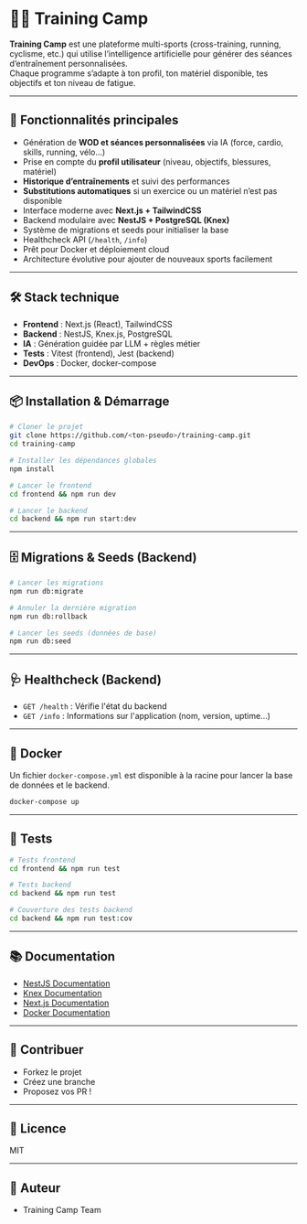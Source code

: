 # 🏋️‍♂️ Training Camp

**Training Camp** est une plateforme multi-sports (cross-training, running, cyclisme, etc.) qui utilise l’intelligence artificielle pour générer des séances d’entraînement personnalisées.  
Chaque programme s’adapte à ton profil, ton matériel disponible, tes objectifs et ton niveau de fatigue.

---

## 🚀 Fonctionnalités principales

- Génération de **WOD et séances personnalisées** via IA (force, cardio, skills, running, vélo…)
- Prise en compte du **profil utilisateur** (niveau, objectifs, blessures, matériel)
- **Historique d’entraînements** et suivi des performances
- **Substitutions automatiques** si un exercice ou un matériel n’est pas disponible
- Interface moderne avec **Next.js + TailwindCSS**
- Backend modulaire avec **NestJS + PostgreSQL (Knex)**
- Système de migrations et seeds pour initialiser la base
- Healthcheck API (`/health`, `/info`)
- Prêt pour Docker et déploiement cloud
- Architecture évolutive pour ajouter de nouveaux sports facilement

---

## 🛠️ Stack technique

- **Frontend** : Next.js (React), TailwindCSS
- **Backend** : NestJS, Knex.js, PostgreSQL
- **IA** : Génération guidée par LLM + règles métier
- **Tests** : Vitest (frontend), Jest (backend)
- **DevOps** : Docker, docker-compose

---

## 📦 Installation & Démarrage

```bash
# Cloner le projet
git clone https://github.com/<ton-pseudo>/training-camp.git
cd training-camp

# Installer les dépendances globales
npm install

# Lancer le frontend
cd frontend && npm run dev

# Lancer le backend
cd backend && npm run start:dev
```

---

## 🗄️ Migrations & Seeds (Backend)

```bash
# Lancer les migrations
npm run db:migrate

# Annuler la dernière migration
npm run db:rollback

# Lancer les seeds (données de base)
npm run db:seed
```

---

## 🩺 Healthcheck (Backend)

- `GET /health` : Vérifie l'état du backend
- `GET /info` : Informations sur l'application (nom, version, uptime...)

---

## 🐳 Docker

Un fichier `docker-compose.yml` est disponible à la racine pour lancer la base de données et le backend.

```bash
docker-compose up
```

---

## 🧪 Tests

```bash
# Tests frontend
cd frontend && npm run test

# Tests backend
cd backend && npm run test

# Couverture des tests backend
cd backend && npm run test:cov
```

---

## 📚 Documentation

- [NestJS Documentation](https://docs.nestjs.com)
- [Knex Documentation](https://knexjs.org)
- [Next.js Documentation](https://nextjs.org)
- [Docker Documentation](https://docs.docker.com)

---

## 🤝 Contribuer

- Forkez le projet
- Créez une branche
- Proposez vos PR !

---

## 📝 Licence

MIT

---

## 👤 Auteur

- Training Camp Team